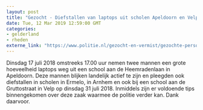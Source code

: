 ```yaml
---
layout: post
title: "Gezocht - Diefstallen van laptops uit scholen Apeldoorn en Velp"
date: Tue, 12 Mar 2019 12:59:00 GMT
categories: 
- gelderland 
- rheden 
externe_link: "https://www.politie.nl/gezocht-en-vermist/gezochte-personen/2019/februari/gld/diefstallen-van-laptops-uit-scholen-apeldoorn-en-velp.html"
---
```


Dinsdag 17 juli 2018 omstreeks 17.00 uur nemen twee mannen een grote hoeveelheid laptops weg uit een school aan de Heemradenlaan in Apeldoorn. Deze mannen blijken landelijk actief te zijn en pleegden ook diefstallen in scholen in Ermelo, in Arnhem en ook bij een school aan de Gruttostraat in Velp op dinsdag 31 juli 2018. Inmiddels zijn er voldoende tips binnengekomen over deze zaak waarmee de politie verder kan. Dank daarvoor.
